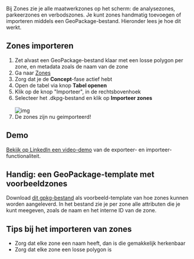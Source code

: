 Bij Zones zie je alle maatwerkzones op het scherm: de analysezones, parkeerzones en verbodszones. Je kunt zones handmatig toevoegen of importeren middels een GeoPackage-bestand. Hieronder lees je hoe dit werkt.

## Zones importeren

1. Zet alvast een GeoPackage-bestand klaar met een losse polygon per zone, en metadata zoals de naam van de zone
2. Ga naar [Zones](/zones)
3. Zorg dat je de **Concept**-fase actief hebt
4. Open de tabel via knop **Tabel openen**
5. Klik op de knop "Importeer", in de rechtsbovenhoek
6. Selecteer het .dkpg-bestand en klik op **Importeer zones**<br /><br />
![img](https://dashboarddeelmobiliteit.nl/components/Docs/Zones/import-zones-from-geopackage-modal.png)
7. De zones zijn nu geimporteerd!

## Demo

<a href="https://www.linkedin.com/posts/sven-boor_geopackages-in-het-dashboarddeelmobiliteit-activity-7262776076811001857-v0XY/" target="_blank" rel="external">Bekijk op LinkedIn een video-demo</a> van de exporteer- en importeer-functionaliteit.

## Handig: een GeoPackage-template met voorbeeldzones

Download [dit gpkg-bestand](https://drive.google.com/file/d/1xrQSFHN_p5YQXl-mfH7sOsLNSfYco7No/view?usp=sharing
) als voorbeeld-template van hoe zones kunnen worden aangeleverd. In het bestand zie je per zone alle attributen die je kunt meegeven, zoals de naam en het interne ID van de zone.

## Tips bij het importeren van zones

- Zorg dat elke zone een naam heeft, dan is die gemakkelijk herkenbaar
- Zorg dat elke zone een losse polygon is
